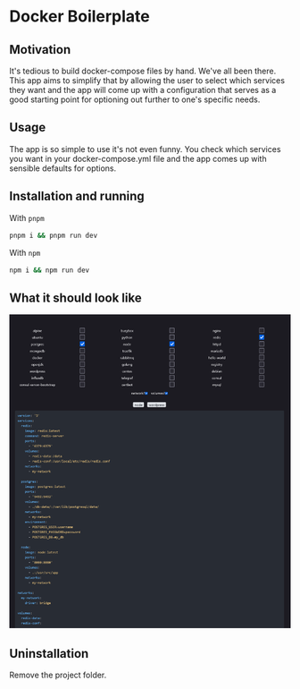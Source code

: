 # Docker Boilerplate

## Motivation

It's tedious to build docker-compose files by hand. We've all been there. This app aims to simplify that by allowing the user to select which services they want and the app will come up with a configuration that serves as a good starting point for optioning out further to one's specific needs.

## Usage

The app is so simple to use it's not even funny. You check which services you want in your docker-compose.yml file and the app comes up with sensible defaults for options.

## Installation and running

With `pnpm`

```sh
pnpm i && pnpm run dev
```

With `npm`

```sh
npm i && npm run dev
```

## What it should look like

![User interface](./src/assets/ui.png "user interface")

## Uninstallation

Remove the project folder.
